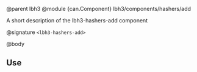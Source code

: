 @parent lbh3
@module {can.Component} lbh3/components/hashers/add <lbh3-hashers-add>

A short description of the lbh3-hashers-add component

@signature `<lbh3-hashers-add>`

@body

## Use

